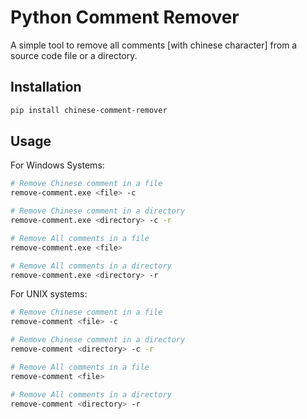# Python Comment Remover

A simple tool to remove all comments [with chinese character] from a source code file or a directory.

## Installation
```bash
pip install chinese-comment-remover
```

## Usage

For Windows Systems:
```bash
# Remove Chinese comment in a file
remove-comment.exe <file> -c

# Remove Chinese comment in a directory
remove-comment.exe <directory> -c -r

# Remove All comments in a file
remove-comment.exe <file>

# Remove All comments in a directory
remove-comment.exe <directory> -r
```

For UNIX systems:
```bash
# Remove Chinese comment in a file
remove-comment <file> -c

# Remove Chinese comment in a directory
remove-comment <directory> -c -r

# Remove All comments in a file
remove-comment <file>

# Remove All comments in a directory
remove-comment <directory> -r
```
